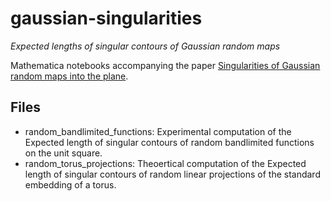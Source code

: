 # gaussian-singularities
*Expected lengths of singular contours of Gaussian random maps*

Mathematica notebooks accompanying the paper [Singularities of Gaussian random maps into the plane](https://arxiv.org/abs/2202.08242).

## Files

- random_bandlimited_functions: Experimental computation of the Expected length of singular contours of random bandlimited functions on the unit square.
- random_torus_projections: Theoertical computation of the Expected length of singular contours of random linear projections of the standard embedding of a torus.
